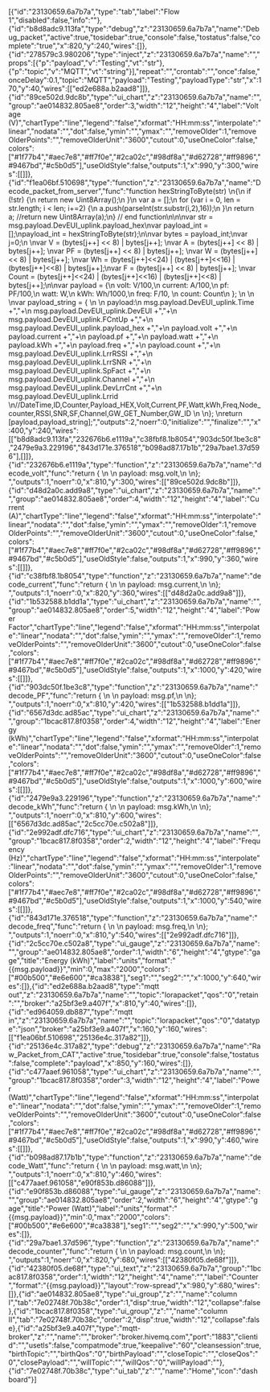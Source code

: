 [{"id":"23130659.6a7b7a","type":"tab","label":"Flow 1","disabled":false,"info":""},{"id":"b8d8adc9.113fa","type":"debug","z":"23130659.6a7b7a","name":"Debug_packet","active":true,"tosidebar":true,"console":false,"tostatus":false,"complete":"true","x":820,"y":240,"wires":[]},{"id":"278579c3.980206","type":"inject","z":"23130659.6a7b7a","name":"","props":[{"p":"payload","v":"Testing","vt":"str"},{"p":"topic","v":"MQTT","vt":"string"}],"repeat":"","crontab":"","once":false,"onceDelay":0.1,"topic":"MQTT","payload":"Testing","payloadType":"str","x":170,"y":40,"wires":[["ed2e688a.b2aad8"]]},{"id":"89ce502d.9dc8b","type":"ui_chart","z":"23130659.6a7b7a","name":"","group":"ae014832.805ae8","order":3,"width":"12","height":"4","label":"Voltage (V)","chartType":"line","legend":"false","xformat":"HH:mm:ss","interpolate":"linear","nodata":"","dot":false,"ymin":"","ymax":"","removeOlder":1,"removeOlderPoints":"","removeOlderUnit":"3600","cutout":0,"useOneColor":false,"colors":["#1f77b4","#aec7e8","#ff7f0e","#2ca02c","#98df8a","#d62728","#ff9896","#9467bd","#c5b0d5"],"useOldStyle":false,"outputs":1,"x":990,"y":300,"wires":[[]]},{"id":"f1ea06bf.510698","type":"function","z":"23130659.6a7b7a","name":"Decode_packet_from_server","func":"function hexStringToByte(str) \n{\n  if (!str) {\n    return new Uint8Array();\n  }\n  var a = [];\n  for (var i = 0, len = str.length; i < len; i+=2) {\n    a.push(parseInt(str.substr(i,2),16));\n  }\n  return a;           //return new Uint8Array(a);\n}  // end function\n\n\nvar str = msg.payload.DevEUI_uplink.payload_hex\nvar payload_int = [];\npayload_int = hexStringToByte(str);\n\nvar bytes = payload_int;\nvar j=0;\n    \nvar V   = (bytes[j++] << 8) | bytes[j++];       \nvar A   = (bytes[j++] << 8) | bytes[j++];       \nvar PF  = (bytes[j++] << 8) | bytes[j++];       \nvar W   = (bytes[j++] << 8) | bytes[j++];        \nvar Wh  = (bytes[j++]<<24) | (bytes[j++]<<16) | (bytes[j++]<<8) | bytes[j++];\nvar F   = (bytes[j++] << 8) | bytes[j++];      \nvar Count = (bytes[j++]<<24) | (bytes[j++]<<16) | (bytes[j++]<<8) | bytes[j++];\n\nvar payload = {\n            volt: V/100,\n            current: A/100,\n            pf: PF/100,\n            watt: W,\n            kWh: Wh/1000,\n            freq: F/10,           \n            count: Count\n    }; \n        \n        \nvar payload_string =  { \n    \n    payload:\n        msg.payload.DevEUI_uplink.Time +\",\"+\n        msg.payload.DevEUI_uplink.DevEUI +\",\"+\n        msg.payload.DevEUI_uplink.FCntUp +\",\"+\n        msg.payload.DevEUI_uplink.payload_hex +\",\"+\n        payload.volt +\",\"+\n        payload.current +\",\"+\n        payload.pf +\",\"+\n        payload.watt +\",\"+\n        payload.kWh +\",\"+\n        payload.freq +\",\"+\n        payload.count +\",\"+\n        msg.payload.DevEUI_uplink.LrrRSSI +\",\"+\n        msg.payload.DevEUI_uplink.LrrSNR +\",\"+\n        msg.payload.DevEUI_uplink.SpFact +\",\"+\n        msg.payload.DevEUI_uplink.Channel +\",\"+\n        msg.payload.DevEUI_uplink.DevLrrCnt +\",\"+\n        msg.payload.DevEUI_uplink.Lrrid \n//DateTime,ID,Counter,Payload_HEX,Volt,Current,PF,Watt,kWh,Freq,Node_counter,RSSI,SNR,SF,Channel,GW_GET_Number,GW_ID \\n    \n};         \nreturn [payload,payload_string];","outputs":2,"noerr":0,"initialize":"","finalize":"","x":400,"y":240,"wires":[["b8d8adc9.113fa","232676b6.e1119a","c38fbf8.1b8054","903dc50f.1be3c8","2479e9a3.229196","843d171e.376518","b098ad87.17b1b","29a7bae1.37d596"],[]]},{"id":"232676b6.e1119a","type":"function","z":"23130659.6a7b7a","name":"decode_volt","func":"return { \n    \n    payload: msg.volt,\n   \n}; ","outputs":1,"noerr":0,"x":810,"y":300,"wires":[["89ce502d.9dc8b"]]},{"id":"d48d2a0c.add9a8","type":"ui_chart","z":"23130659.6a7b7a","name":"","group":"ae014832.805ae8","order":4,"width":"12","height":"4","label":"Current (A)","chartType":"line","legend":"false","xformat":"HH:mm:ss","interpolate":"linear","nodata":"","dot":false,"ymin":"","ymax":"","removeOlder":1,"removeOlderPoints":"","removeOlderUnit":"3600","cutout":0,"useOneColor":false,"colors":["#1f77b4","#aec7e8","#ff7f0e","#2ca02c","#98df8a","#d62728","#ff9896","#9467bd","#c5b0d5"],"useOldStyle":false,"outputs":1,"x":990,"y":360,"wires":[[]]},{"id":"c38fbf8.1b8054","type":"function","z":"23130659.6a7b7a","name":"decode_current","func":"return { \n    \n    payload: msg.current,\n   \n}; ","outputs":1,"noerr":0,"x":820,"y":360,"wires":[["d48d2a0c.add9a8"]]},{"id":"1b532588.b1dd1a","type":"ui_chart","z":"23130659.6a7b7a","name":"","group":"ae014832.805ae8","order":5,"width":"12","height":"4","label":"Power Factor","chartType":"line","legend":"false","xformat":"HH:mm:ss","interpolate":"linear","nodata":"","dot":false,"ymin":"","ymax":"","removeOlder":1,"removeOlderPoints":"","removeOlderUnit":"3600","cutout":0,"useOneColor":false,"colors":["#1f77b4","#aec7e8","#ff7f0e","#2ca02c","#98df8a","#d62728","#ff9896","#9467bd","#c5b0d5"],"useOldStyle":false,"outputs":1,"x":1000,"y":420,"wires":[[]]},{"id":"903dc50f.1be3c8","type":"function","z":"23130659.6a7b7a","name":"decode_PF","func":"return { \n    \n    payload: msg.pf,\n   \n}; ","outputs":1,"noerr":0,"x":810,"y":420,"wires":[["1b532588.b1dd1a"]]},{"id":"6567d3dc.ad85ac","type":"ui_chart","z":"23130659.6a7b7a","name":"","group":"1bcac817.8f0358","order":4,"width":"12","height":"4","label":"Energy (kWh)","chartType":"line","legend":"false","xformat":"HH:mm:ss","interpolate":"linear","nodata":"","dot":false,"ymin":"","ymax":"","removeOlder":1,"removeOlderPoints":"","removeOlderUnit":"3600","cutout":0,"useOneColor":false,"colors":["#1f77b4","#aec7e8","#ff7f0e","#2ca02c","#98df8a","#d62728","#ff9896","#9467bd","#c5b0d5"],"useOldStyle":false,"outputs":1,"x":1000,"y":600,"wires":[[]]},{"id":"2479e9a3.229196","type":"function","z":"23130659.6a7b7a","name":"decode_kWh","func":"return { \n    \n    payload: msg.kWh,\n   \n}; ","outputs":1,"noerr":0,"x":810,"y":600,"wires":[["6567d3dc.ad85ac","2c5cc70e.c502a8"]]},{"id":"2e992adf.dfc716","type":"ui_chart","z":"23130659.6a7b7a","name":"","group":"1bcac817.8f0358","order":2,"width":"12","height":"4","label":"Frequency (Hz)","chartType":"line","legend":"false","xformat":"HH:mm:ss","interpolate":"linear","nodata":"","dot":false,"ymin":"","ymax":"","removeOlder":1,"removeOlderPoints":"","removeOlderUnit":"3600","cutout":0,"useOneColor":false,"colors":["#1f77b4","#aec7e8","#ff7f0e","#2ca02c","#98df8a","#d62728","#ff9896","#9467bd","#c5b0d5"],"useOldStyle":false,"outputs":1,"x":1000,"y":540,"wires":[[]]},{"id":"843d171e.376518","type":"function","z":"23130659.6a7b7a","name":"decode_freq","func":"return { \n    \n    payload: msg.freq,\n   \n}; ","outputs":1,"noerr":0,"x":810,"y":540,"wires":[["2e992adf.dfc716"]]},{"id":"2c5cc70e.c502a8","type":"ui_gauge","z":"23130659.6a7b7a","name":"","group":"ae014832.805ae8","order":1,"width":"6","height":"4","gtype":"gage","title":"Energy (kWh)","label":"units","format":"{{msg.payload}}","min":0,"max":"2000","colors":["#00b500","#e6e600","#ca3838"],"seg1":"","seg2":"","x":1000,"y":640,"wires":[]},{"id":"ed2e688a.b2aad8","type":"mqtt out","z":"23130659.6a7b7a","name":"","topic":"lorapacket","qos":"0","retain":"","broker":"a25bf3e9.a407f","x":810,"y":40,"wires":[]},{"id":"ed964059.db887","type":"mqtt in","z":"23130659.6a7b7a","name":"","topic":"lorapacket","qos":"0","datatype":"json","broker":"a25bf3e9.a407f","x":160,"y":160,"wires":[["f1ea06bf.510698","25136e4c.317a82"]]},{"id":"25136e4c.317a82","type":"debug","z":"23130659.6a7b7a","name":"Raw_Packet_from_CAT","active":true,"tosidebar":true,"console":false,"tostatus":false,"complete":"payload","x":850,"y":160,"wires":[]},{"id":"c477aaef.961058","type":"ui_chart","z":"23130659.6a7b7a","name":"","group":"1bcac817.8f0358","order":3,"width":"12","height":"4","label":"Power (Watt)","chartType":"line","legend":"false","xformat":"HH:mm:ss","interpolate":"linear","nodata":"","dot":false,"ymin":"","ymax":"","removeOlder":1,"removeOlderPoints":"","removeOlderUnit":"3600","cutout":0,"useOneColor":false,"colors":["#1f77b4","#aec7e8","#ff7f0e","#2ca02c","#98df8a","#d62728","#ff9896","#9467bd","#c5b0d5"],"useOldStyle":false,"outputs":1,"x":990,"y":460,"wires":[[]]},{"id":"b098ad87.17b1b","type":"function","z":"23130659.6a7b7a","name":"decode_Watt","func":"return { \n    \n    payload: msg.watt,\n   \n}; ","outputs":1,"noerr":0,"x":810,"y":460,"wires":[["c477aaef.961058","e90f853b.d86088"]]},{"id":"e90f853b.d86088","type":"ui_gauge","z":"23130659.6a7b7a","name":"","group":"ae014832.805ae8","order":2,"width":"6","height":"4","gtype":"gage","title":"Power (Watt)","label":"units","format":"{{msg.payload}}","min":0,"max":"2000","colors":["#00b500","#e6e600","#ca3838"],"seg1":"","seg2":"","x":990,"y":500,"wires":[]},{"id":"29a7bae1.37d596","type":"function","z":"23130659.6a7b7a","name":"decode_counter","func":"return { \n    \n    payload: msg.count,\n   \n}; ","outputs":1,"noerr":0,"x":820,"y":680,"wires":[["42380f05.de68f"]]},{"id":"42380f05.de68f","type":"ui_text","z":"23130659.6a7b7a","group":"1bcac817.8f0358","order":1,"width":"12","height":"4","name":"","label":"Counter","format":"{{msg.payload}}","layout":"row-spread","x":980,"y":680,"wires":[]},{"id":"ae014832.805ae8","type":"ui_group","z":"","name":"column I","tab":"7e02748f.70b38c","order":1,"disp":true,"width":"12","collapse":false},{"id":"1bcac817.8f0358","type":"ui_group","z":"","name":"column II","tab":"7e02748f.70b38c","order":2,"disp":true,"width":"12","collapse":false},{"id":"a25bf3e9.a407f","type":"mqtt-broker","z":"","name":"","broker":"broker.hivemq.com","port":"1883","clientid":"","usetls":false,"compatmode":true,"keepalive":"60","cleansession":true,"birthTopic":"","birthQos":"0","birthPayload":"","closeTopic":"","closeQos":"0","closePayload":"","willTopic":"","willQos":"0","willPayload":""},{"id":"7e02748f.70b38c","type":"ui_tab","z":"","name":"Home","icon":"dashboard"}]
